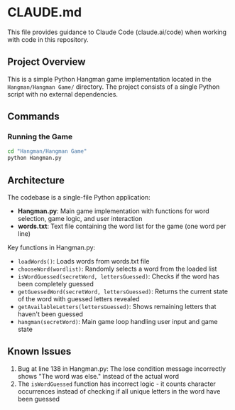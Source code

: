 # CLAUDE.md

This file provides guidance to Claude Code (claude.ai/code) when working with code in this repository.

## Project Overview

This is a simple Python Hangman game implementation located in the `Hangman/Hangman Game/` directory. The project consists of a single Python script with no external dependencies.

## Commands

### Running the Game
```bash
cd "Hangman/Hangman Game"
python Hangman.py
```

## Architecture

The codebase is a single-file Python application:
- **Hangman.py**: Main game implementation with functions for word selection, game logic, and user interaction
- **words.txt**: Text file containing the word list for the game (one word per line)

Key functions in Hangman.py:
- `loadWords()`: Loads words from words.txt file
- `chooseWord(wordlist)`: Randomly selects a word from the loaded list
- `isWordGuessed(secretWord, lettersGuessed)`: Checks if the word has been completely guessed
- `getGuessedWord(secretWord, lettersGuessed)`: Returns the current state of the word with guessed letters revealed
- `getAvailableLetters(lettersGuessed)`: Shows remaining letters that haven't been guessed
- `hangman(secretWord)`: Main game loop handling user input and game state

## Known Issues

1. Bug at line 138 in Hangman.py: The lose condition message incorrectly shows "The word was else." instead of the actual word
2. The `isWordGuessed` function has incorrect logic - it counts character occurrences instead of checking if all unique letters in the word have been guessed